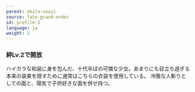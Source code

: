 ```yaml
---
parent: okita-souji
source: fate-grand-order
id: profile-2
language: ja
weight: 2
---
```


### 絆Lv.2で開放

ハイカラな和装に身を包んだ、十代半ばの可憐な少女。あまりにも目立ち過ぎる本来の装束を隠すために通常はこちらの衣装を使用している。
冷徹な人斬りとしての面と、陽気で子供好きな面を併せ持つ。
